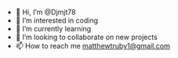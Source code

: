 - 👋 Hi, I’m @Djmjt78
- 👀 I’m interested in coding
- 🌱 I’m currently learning 
- 💞️ I’m looking to collaborate on new projects
- 📫 How to reach me matthewtruby1@gmail.com 

<!---
Djmjt78/Djmjt78 is a ✨ special ✨ repository because its `README.md` (this file) appears on your GitHub profile.
You can click the Preview link to take a look at your changes.
--->
